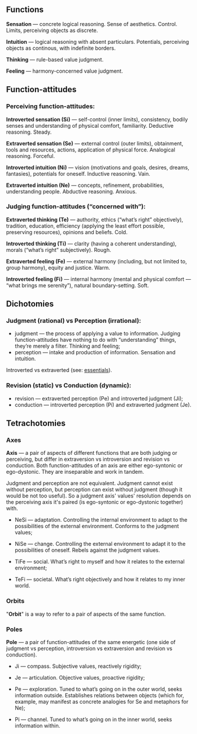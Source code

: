 ## Functions

**Sensation** — concrete logical reasoning. Sense of aesthetics. Control. Limits, perceiving objects as discrete.

**Intuition** — logical reasoning with absent particulars. Potentials, perceiving objects as continous, with indefinite borders.

**Thinking** — rule-based value judgment.

**Feeling** — harmony-concerned value judgment.

## Function-attitudes

### Perceiving function-attitudes:

**Introverted sensation (Si)** — self-control (inner limits), consistency, bodily senses and understanding of physical comfort, familiarity. Deductive reasoning. Steady.

**Extraverted sensation (Se)** — external control (outer limits), obtainment, tools and resources, actions, application of physical force. Analogical reasoning. Forceful.

**Introverted intuition (Ni)** — vision (motivations and goals, desires, dreams, fantasies), potentials for oneself. Inductive reasoning. Vain.

**Extraverted intuition (Ne)** — concepts, refinement, probabilities, understanding people. Abductive reasoning. Anxious.

### Judging function-attitudes (“concerned with”):

**Extraverted thinking (Te)** — authority, ethics (“what’s right” objectively), tradition, education, efficiency (applying the least effort possible, preserving resources), opinions and beliefs. Cold.

**Introverted thinking (Ti)** — clarity (having a coherent understanding), morals (“what’s right” subjectively). Rough.

**Extraverted feeling (Fe)** — external harmony (including, but not limited to, group harmony), equity and justice. Warm.

**Introverted feeling (Fi)** — internal harmony (mental and physical comfort — “what brings me serenity”), natural boundary-setting. Soft.

## Dichotomies

### Judgment (rational) vs Perception (irrational):

- judgment — the process of applying a value to information. Judging function-attitudes have nothing to do with “understanding” things, they’re merely a filter. Thinking and feeling;
- perception — intake and production of information. Sensation and intuition.
 
Introverted vs extraverted (see: [essentials](https://your-trickster.github.io/essentials)).

### Revision (static) vs Conduction (dynamic):

- revision — extraverted perception (Pe) and introverted judgment (Ji);
- conduction — introverted perception (Pi) and extraverted judgment (Je).

## Tetrachotomies

### Axes

**Axis** — a pair of aspects of different functions that are both judging or perceiving, but differ in extraversion vs introversion and revision vs conduction. Both function-attitudes of an axis are either ego-syntonic or ego-dystonic. They are inseparable and work in tandem.

Judgment and perception are not equivalent. Judgment cannot exist without perception, but perception can exist without judgment (though it would be not too useful). So a judgment axis' values' resolution depends on the perceiving axis it's paired (is ego-syntonic or ego-dystonic together) with.

- NeSi — adaptation. Controlling the internal environment to adapt to the possibilities of the external environment. Conforms to the judgment values;
- NiSe — change. Controlling the external environment to adapt it to the possibilities of oneself. Rebels against the judgment values.

- TiFe — social. What’s right to myself and how it relates to the external environment;
- TeFi — societal. What’s right objectively and how it relates to my inner world.

### Orbits

"**Orbit**" is a way to refer to a pair of aspects of the same function.

### Poles

**Pole** — a pair of function-attitudes of the same energetic (one side of judgment vs perception, introversion vs extraversion and revision vs conduction).

- Ji — compass. Subjective values, reactively rigidity;

- Je — articulation. Objective values, proactive rigidity;

- Pe — exploration. Tuned to what’s going on in the outer world, seeks information outside. Establishes relations between objects (which for, example, may manifest as concrete analogies for Se and metaphors for Ne);

- Pi — channel. Tuned to what’s going on in the inner world, seeks information within.
